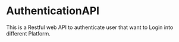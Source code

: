 # AuthenticationAPI
This is a Restful web API to authenticate user that want to Login into different Platform.
